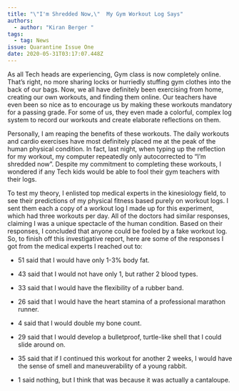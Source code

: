 ```yaml
---
title: "\"I'm Shredded Now,\"  My Gym Workout Log Says"
authors:
  - author: "Kiran Berger "
tags:
  - tag: News
issue: Quarantine Issue One
date: 2020-05-31T03:17:07.448Z
---
```

As all Tech heads are experiencing, Gym class is now completely online. That’s right, no more sharing locks or hurriedly stuffing gym clothes into the back of our bags. Now, we all have definitely been exercising from home, creating our own workouts, and finding them online. Our teachers have even been so nice as to encourage us by making these workouts mandatory for a passing grade. For some of us, they even made a colorful, complex log system to record our workouts and create elaborate reflections on them. 



Personally, I am reaping the benefits of these workouts. The daily workouts and cardio exercises have most definitely placed me at the peak of the human physical condition. In fact, last night, when typing up the reflection for my workout, my computer repeatedly only autocorrected to “I’m shredded now”. Despite my commitment to completing these workouts, I wondered if any Tech kids would be able to fool their gym teachers with their logs. 



To test my theory, I enlisted top medical experts in the kinesiology field, to see their predictions of my physical fitness based purely on workout logs. I sent them each a copy of a workout log I made up for this experiment, which had three workouts per day. All of the doctors had similar responses, claiming I was a unique spectacle of the human condition. Based on their responses, I concluded that anyone could be fooled by a fake workout log. So, to finish off this investigative report, here are some of the responses I got from the medical experts I reached out to:



- 51 said that I would have only 1-3% body fat. 

- 43 said that I would not have only 1, but rather 2 blood types. 

- 33 said that I would have the flexibility of a rubber band. 

- 26 said that I would have the heart stamina of a professional marathon runner.

- 4 said that I would double my bone count.

- 29 said that I would develop a bulletproof, turtle-like shell that I could slide around on.

- 35 said that if I continued this workout for another 2 weeks, I would have the sense of smell and maneuverability of a young rabbit.

- 1 said nothing, but I think that was because it was actually a cantaloupe.
